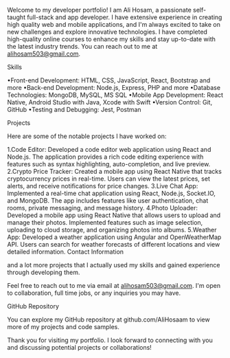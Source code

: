 Welcome to my developer portfolio! I am Ali Hosam, a passionate self-taught full-stack and app developer. I have extensive experience in creating high quality web and mobile applications, and I'm always excited to take on new challenges and explore innovative technologies. I have completed high-quality online courses to enhance my skills and stay up-to-date with the latest industry trends. You can reach out to me at alihosam503@gmail.com.

Skills

•Front-end Development: HTML, CSS, JavaScript, React, Bootstrap and more
•Back-end Development: Node.js, Express, PHP and more
•Database Technologies: MongoDB, MySQL, MS SQL
•Mobile App Development: React Native, Android Studio with Java, Xcode with Swift
•Version Control: Git, GitHub
•Testing and Debugging: Jest, Postman

Projects

Here are some of the notable projects I have worked on:

1.Code Editor: Developed a code editor web application using React and Node.js. The application provides a rich code editing experience with features such as syntax highlighting, auto-completion, and live preview.
2.Crypto Price Tracker: Created a mobile app using React Native that tracks cryptocurrency prices in real-time. Users can view the latest prices, set alerts, and receive notifications for price changes.
3.Live Chat App: Implemented a real-time chat application using React, Node.js, Socket.IO, and MongoDB. The app includes features like user authentication, chat rooms, private messaging, and message history.
4.Photo Uploader: Developed a mobile app using React Native that allows users to upload and manage their photos. Implemented features such as image selection, uploading to cloud storage, and organizing photos into albums.
5.Weather App: Developed a weather application using Angular and OpenWeatherMap API. Users can search for weather forecasts of different locations and view detailed information.
Contact Information

and a lot more projects that I actually used my skills and gained experience through developing them.

Feel free to reach out to me via email at alihosam503@gmail.com. I'm open to collaboration, full time jobs, or any inquiries you may have.

GitHub Repository

You can explore my GitHub repository at github.com/AliHosaam to view more of my projects and code samples.

Thank you for visiting my portfolio. I look forward to connecting with you and discussing potential projects or collaborations!
